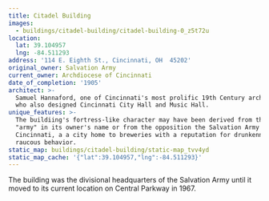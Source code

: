 ```yaml
---
title: Citadel Building
images:
  - buildings/citadel-building/citadel-building-0_z5t72u
location:
  lat: 39.104957
  lng: -84.511293
address: '114 E. Eighth St., Cincinnati, OH  45202'
original_owner: Salvation Army
current_owner: Archdiocese of Cincinnati
date_of_completion: '1905'
architect: >-
  Samuel Hannaford, one of Cincinnati's most prolific 19th Century architects
  who also designed Cincinnati City Hall and Music Hall.
unique_features: >-
  The buildiing's fortress-like character may have been derived from the term
  "army" in its owner's name or from the opposition the Salvation Army felt in
  Cincinnati, a a city home to breweries with a reputation for drunkenness and
  raucous behavior.
static_map: buildings/citadel-building/static-map_tvv4yd
static_map_cache: '{"lat":39.104957,"lng":-84.511293}'
---
```


The building was the divisional headquarters of the Salvation Army until it moved to its current location on Central Parkway in 1967.
